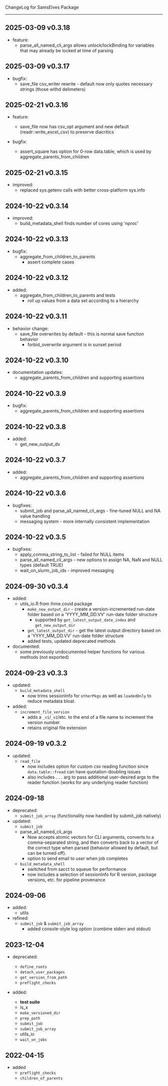ChangeLog for SamsElves Package

--------------------------------------------------------------------------------

## 2025-03-09 v0.3.18

- feature:
  - parse_all_named_cli_args allows unlock/lockBinding for variables that may already be locked at time of parsing


## 2025-03-09 v0.3.17

- bugfix:
  - save_file csv_writer rewrite - default now only quotes necessary strings (those withd delimeters)


## 2025-02-21 v0.3.16

- feature:
  - save_file now has csv_opt argument and new default (readr::write_excel_csv) to preserve diacritics

- bugfix:
  - assert_square has option for 0-row data.table, which is used by aggregate_parents_from_children


## 2025-02-21 v0.3.15

- improved:
  - replaced sys.getenv calls with better cross-platform sys.info


## 2024-10-22 v0.3.14

- improved:
  - build_metadata_shell finds number of cores using 'nproc'



## 2024-10-22 v0.3.13

- bugfix:
  - aggregate_from_children_to_parents 
    - assert complete cases


## 2024-10-22 v0.3.12

- added:
  - aggregate_from_children_to_parents and tests
    - roll up values from a data set according to a hierarchy



## 2024-10-22 v0.3.11

- behavior change:
  - save_file overwrites by default - this is normal save function behavior
    - forbid_overwrite argument is in sunset period



## 2024-10-22 v0.3.10

- documentation updates:
  - aggregate_parents_from_children and supporting assertions



## 2024-10-22 v0.3.9

- bugfix:
  - aggregate_parents_from_children and supporting assertions



## 2024-10-22 v0.3.8

- added:
  - get_new_output_dv



## 2024-10-22 v0.3.7

- added:
  - aggregate_parents_from_children and supporting assertions



## 2024-10-22 v0.3.6

- bugfixes:
  - submit_job and parse_all_named_cli_args - fine-tuned NULL and NA value handling
  - messaging system - more internally consistent implementation



## 2024-10-22 v0.3.5

- bugfixes:
  - apply_comma_string_to_list - failed for NULL items
  - parse_all_named_cli_args - new options to assign NA, NaN and NULL types (default TRUE)
  - wait_on_slurm_job_ids - improved messaging



## 2024-09-30 v0.3.4

- added:
  - utils_io.R from ihme.covid package
    - `make_new_output_dir` - create a version-incremented run-date folder based on a 'YYYY_MM_DD.VV' run-date folder structure
      - supported by `get_latest_output_date_index` and `get_new_output_dir`
    - `get_latest_output_dir` - get the latest output directory based on a 'YYYY_MM_DD.VV' run-date folder structure
    - added tests, updated deprecated methods
- documented:
  - some previously undocumented helper functions for various methods (not exported)



## 2024-09-23 v0.3.3

- updated:
  - `build_metadata_shell`
    - now trims sessionInfo for `otherPkgs` as well as `loadedOnly` to reduce metadata bloat.
- added:
  - `increment_file_version`
    - adds a `_v1`/`_v2`/etc. to the end of a file name to increment the version number
    - retains original file extension



## 2024-09-19 v0.3.2

- updated:
  - `read_file`
    - now includes option for custom csv reading function since `data.table::fread` can have quotation-doubling issues
    - also includes `...` arg to pass additional user-desired args to the reader function (works for any underlying reader function)



## 2024-09-18

- deprecated:
  - `submit_job_array` (functionality now handled by submit_job natively)
- updated:
  - `submit_job`
  - parse_all_named_cli_args
    - Now accepts atomic vectors for CLI arguments, converts to a comma-separated string, and then converts back to a vector of the correct type when parsed (behavior allowed by default, but can be turned off).
    - option to send email to user when job completes
  - `build_metadata_shell`
    - switched from sacct to squeue for performance
    - now includes a selection of sessionInfo for R version, package versions, etc. for pipeline provenance



## 2024-09-06

- added:
  - utils
- refined:
  - `submit_job` & `submit_job_array`
    - added console-style log option (combine stderr and stdout)



## 2023-12-04

- deprecated: 
  - `define_roots`
  - `detach_user_packages`
  - `get_version_from_path`
  - `preflight_checks`
    
- added:
  - **test suite**
  - is_x
  - `make_versioned_dir`
  - `prep_path`
  - `submit_job`
  - `submit_job_array`
  - utils_io
  - `wait_on_jobs`


## 2022-04-15

- added
  - `preflight_checks`
  - `children_of_parents`
